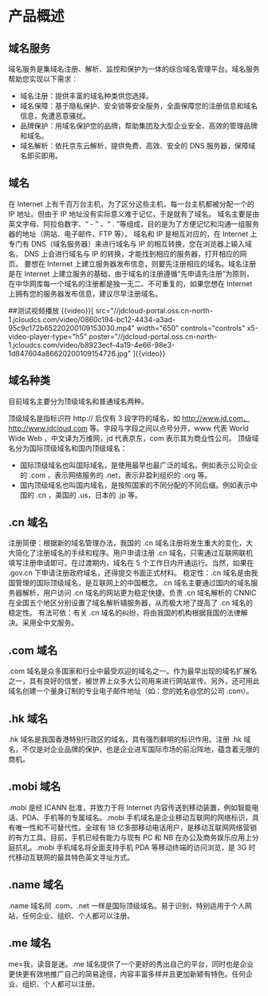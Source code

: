 # 产品概述

## 域名服务

域名服务是集域名注册、解析、监控和保护为一体的综合域名管理平台。域名服务帮助您实现以下需求：
- 域名注册：提供丰富的域名种类供您选择。
- 域名保障：基于隐私保护、安全锁等安全服务，全面保障您的注册信息和域名信息，免遭恶意骚扰。
- 品牌保护：用域名保护您的品牌，帮助集团及大型企业安全、高效的管理品牌和域名。
- 域名解析：依托京东云解析，提供免费、高效、安全的 DNS 服务器，保障域名即买即用。


## 域名

在 Internet 上有千百万台主机，为了区分这些主机，每一台主机都被分配一个的 IP 地址。但由于 IP 地址没有实际意义难于记忆，于是就有了域名。
域名主要是由英文字母、阿拉伯数字、“ - ” 、“ . ”等组成，目的是为了方便记忆和沟通一组服务器的地址（网站、电子邮件、FTP 等）。
域名和 IP 是相互对应的，在 Internet 上专门有 DNS（域名服务器）来进行域名与 IP 的相互转换，您在浏览器上输入域名， DNS 上会进行域名与 IP 的转换，才能找到相应的服务器，打开相应的网页。
要想在 Internet 上建立服务器发布信息，则要先注册相应的域名。域名注册是在 Internet 上建立服务的基础，由于域名的注册遵循“先申请先注册”为原则，在中华网库每一个域名的注册都是独一无二、不可重复的，如果您想在 Internet 上拥有您的服务器发布信息，建议尽早注册域名。

##测试视频播放
{{video}}[ src="//jdcloud-portal.oss.cn-north-1.jcloudcs.com/video/0860c194-bc12-4434-a3ad-95c9c172b65220200109153030.mp4"   width="650"  controls="controls"   x5-video-player-type="h5"  poster="//jdcloud-portal.oss.cn-north-1.jcloudcs.com/video/b8923ecf-4a19-4e66-98e3-1d847604a86620200109154726.jpg" ]{{video}}


## 域名种类
目前域名主要分为顶级域名和普通域名两种。

顶级域名是指标识符 http:// 后仅有 3 段字符的域名，如 http://www.jd.com、http://www.jdcloud.com 等。字段与字段之间以点号分开，www 代表 World Wide Web ，中文译为万维网，jd 代表京东，com 表示其为商业性公司。
顶级域名分为国际顶级域名和国内顶级域名：

- 国际顶级域名也叫国际域名，是使用最早也最广泛的域名。例如表示公司企业的 .com ，表示网络服务的 .net，表示非盈利组织的 .org 等。
- 国内顶级域名也叫国内域名，是按照国家的不同分配的不同后缀。例如表示中国的 .cn ，美国的 .us，日本的 .jp 等。

## .cn 域名
注册简便：根据新的域名管理办法，我国的 .cn 域名注册将发生重大的变化，大大简化了注册域名的手续和程序。用户申请注册 .cn 域名，只需通过互联网联机填写注册申请即可。在过渡期内，域名在 5 个工作日内开通运行。当然，如果在 .gov.cn 下申请注册政府域名，还得提交书面正式材料。
稳定性：.cn 域名是由我国管理的国际顶级域名，是互联网上的中国概念。.cn 域名主要通过国内的域名服务器解析，用户访问 .cn 域名的网站更为稳定快捷。负责 .cn 域名解析的 CNNIC 在全国五个地区分别设置了域名解析辅服务器，从而极大地了提高了 .cn 域名的稳定性。
有法可依：有关 .cn 域名的纠纷，将由我国的机构根据我国的法律解决。采用全中文服务。

## .com 域名
.com 域名是众多国家和行业中最受欢迎的域名之一。作为最早出现的域名扩展名之一，具有良好的信誉，被世界上众多大公司用来进行网站宣传。另外，还可用此域名创建一个量身订制的专业电子邮件地址（如：您的姓名@您的公司 .com）。

## .hk 域名
.hk 域名是我国香港特别行政区的域名，具有强烈鲜明的标识作用。注册 .hk 域名，不仅是对企业品牌的保护，也是企业进军国际市场的前沿阵地，蕴含着无限的商机。


## .mobi 域名
.mobi 是经 ICANN 批准，并致力于将 Internet 内容传送到移动装置，例如智能电话、PDA、手机等的专属域名。.mobi 手机域名是企业移动互联网的网络标识，具有唯一性和不可替代性。全球有 18 亿多部移动电话用户，是移动互联网网络营销的有力工具。目前，手机已经有能力与现有 PC 和 NB 在办公及商务娱乐应用上分庭抗礼。.mobi 手机域名将全面支持手机 PDA 等移动终端的访问浏览，是 3G 时代移动互联网的最具特色英文寻址方式。

## .name 域名
.name 域名同 .com、.net 一样是国际顶级域名。易于识别，特别适用于个人网站，任何企业、组织、个人都可以注册。

## .me 域名
me=我，读音是迷。.me 域名提供了一个更好的秀出自己的平台，同时也是企业更快更有效地推广自己的简易途径，内容丰富多样并且更加新颖有特色。任何企业、组织、个人都可以注册。
